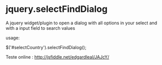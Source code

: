 jquery.selectFindDialog
=======================

A jquery widget/plugin to open a dialog with all options in your select and with a input field to search values 


usage:

$('#selectCountry').selectFindDialog();

Teste online :
http://jsfiddle.net/edgardleal/JAJcY/
